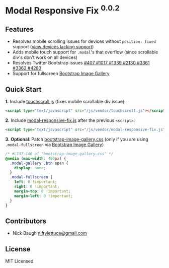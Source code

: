 
# Modal Responsive Fix <sup>0.0.2</sup>

## Features

* Resolves mobile scrolling issues for devices without `position: fixed` support ([view devices lacking support][8])
* Adds mobile touch support for `.modal`'s that overflow (since scrollable div's don't work on all devices)
* Resolves Twitter Bootstrap issues [#407 #1017 #1339 #2130 #3361 #3362 #4283][1]
* Support for fullscreen [Bootstrap Image Gallery][2]

## Quick Start

**1.** Include [touchscroll.js][3] (fixes mobile scrollable div issue):

```html
<script type="text/javascript" src="/js/vendor/touchscroll.js"></script>
```

**2.** Include [modal-responsive-fix.js][4] after the previous `<script>`:

```html
<script type="text/javascript" src="/js/vendor/modal-responsive-fix.js"></script>
```

**3.** **Optional**: Patch [bootstrap-image-gallery.css][7] (only if you are using `.modal-fullscreen` via [Bootstrap Image Gallery][2])

```css
/* #L137-140 of "bootstrap-image-gallery.css" */
@media (max-width: 480px) {
  .modal-gallery .btn span {
    display: none;
  }
  .modal-fullscreen {
    left: 0 !important;
    right: 0 !important;
    margin-top: 0 !important;
    margin-left: 0 !important;
  }
}
```

## Contributors

* Nick Baugh <niftylettuce@gmail.com>

## License

MIT Licensed

[1]: https://github.com/twitter/bootstrap/issues/2130
[2]: https://github.com/blueimp/Bootstrap-Image-Gallery
[3]: https://raw.github.com/niftylettuce/twitter-bootstrap-jquery-plugins/master/modal-responsive-fix/touchscroll.js
[4]: https://raw.github.com/niftylettuce/twitter-bootstrap-jquery-plugins/master/modal-responsive-fix/modal-responsive-fix.js
[5]: https://github.com/twitter/bootstrap/blob/master/less/modals.less#L69
[6]: http://twitter.github.com/bootstrap/assets/css/bootstrap.css
[7]: https://github.com/blueimp/Bootstrap-Image-Gallery/blob/master/css/bootstrap-image-gallery.css#L137-140
[8]: http://caniuse.com/#feat=css-fixed
